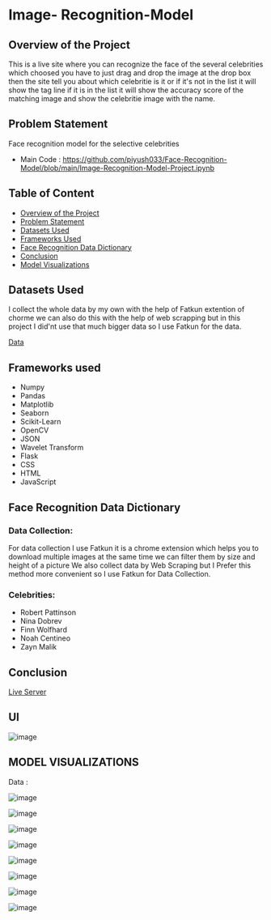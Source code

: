 # Image- Recognition-Model

## Overview of the Project

This is a live site where you can recognize the face of the several celebrities which choosed you have to just drag and drop the image at the drop box then the site tell you about which celebritie is it or if it's not in the list it will show the tag line if it is in the list it will show the accuracy score of the matching image and show the celebritie image with the name.

## Problem Statement 

Face recognition model for the selective celebrities 
* Main Code : https://github.com/piyush033/Face-Recognition-Model/blob/main/Image-Recognition-Model-Project.ipynb

## Table of Content

* [Overview of the Project](https://github.com/piyush033/Face-Recognition-Model#overview-of-the-project)
* [Problem Statement](https://github.com/piyush033/Face-Recognition-Model#problem-statement)
* [Datasets Used](https://github.com/piyush033/Face-Recognition-Model#datasets-used)
* [Frameworks Used](https://github.com/piyush033/Face-Recognition-Model#frameworks-used)
* [Face Recognition Data Dictionary](https://github.com/piyush033/Face-Recognition-Model#face-recognition-data-dictionary)
* [Conclusion](https://github.com/piyush033/Face-Recognition-Model#conclusion)
* [Model Visualizations](https://github.com/piyush033/Face-Recognition-Model#model-visualizations)

## Datasets Used 

I collect the whole data by my own with the help of Fatkun extention of chorme we can also do this with the help of web scrapping but in this project I did'nt use that much bigger data so I use Fatkun for the data.

[Data](https://github.com/piyush033/Face-Recognition-Model/tree/main/Model/Dataset)

## Frameworks used

* Numpy
* Pandas
* Matplotlib
* Seaborn
* Scikit-Learn
* OpenCV
* JSON
* Wavelet Transform
* Flask
* CSS
* HTML
* JavaScript

## Face Recognition Data Dictionary

### Data Collection:
For data collection I use Fatkun it is a chrome extension which helps you to download multiple images at the same time we can filter them by size and height of a picture 
We also collect data by Web Scraping but I Prefer this method more convenient  so I use Fatkun for Data Collection.

### Celebrities:
* Robert Pattinson
* Nina Dobrev
* Finn Wolfhard
* Noah Centineo
* Zayn Malik 

## Conclusion

[Live Server](file:///C:/Users/USER/Desktop/Machine_learning/Image_Recognition_Model_Project/UI/app.html)

## UI

![image](https://user-images.githubusercontent.com/100412728/187750929-cc97a800-7a94-417b-a058-56bdfa8ee3e9.png)


## MODEL VISUALIZATIONS 

Data :

![image](https://user-images.githubusercontent.com/100412728/187747303-c4a390d9-e236-48f6-a1d2-b55b3b838042.png)

![image](https://user-images.githubusercontent.com/100412728/187747377-42e8ca03-93f3-474f-a827-48b549ba4b1c.png)

![image](https://user-images.githubusercontent.com/100412728/187747420-3307872a-54ed-4509-a1cc-ce9a9ae1f141.png)

![image](https://user-images.githubusercontent.com/100412728/187747479-86958b47-400f-4b3a-9a52-7723fbc85ce7.png)

![image](https://user-images.githubusercontent.com/100412728/187747513-fa94ebe5-6915-466f-a62c-a2c8791dca4b.png)

![image](https://user-images.githubusercontent.com/100412728/187747579-8bad5ce4-6d97-4d0d-b1ec-ffe1b7f5654b.png)

![image](https://user-images.githubusercontent.com/100412728/187747685-4b25ae3d-1812-4333-a911-893dd3ad6372.png)

![image](https://user-images.githubusercontent.com/100412728/187747801-482499bd-bf85-4608-811c-5029adc5ef25.png)


